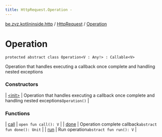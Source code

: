 ```yaml
---
title: HttpRequest.Operation - 
---
```


[be.zvz.kotlininside.http](../../index.html) / [HttpRequest](../index.html) / [Operation](./index.html)

# Operation

`protected abstract class Operation<V : Any!> : Callable<V>`

Operation that handles executing a callback once complete and handling nested exceptions

### Constructors

| [&lt;init&gt;](-init-.html) | Operation that handles executing a callback once complete and handling nested exceptions`Operation()` |

### Functions

| [call](call.html) | `open fun call(): V` |
| [done](done.html) | Operation complete callback`abstract fun done(): Unit` |
| [run](run.html) | Run operation`abstract fun run(): V` |

